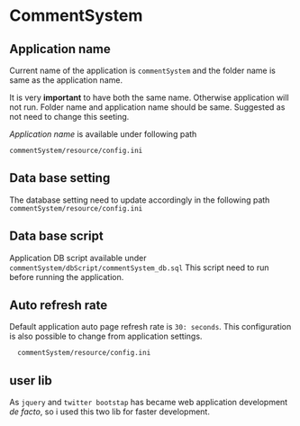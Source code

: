 # CommentSystem

## Application name
Current name of the application is `commentSystem` and the folder name is same as the application name.

It is very **important** to have both the same name. Otherwise application will not run.
  Folder name and application name should be same. Suggested as not need to change this seeting. 

  *Application name* is available under following path
  ```
  commentSystem/resource/config.ini
  ```

## Data base setting
The database setting need to update accordingly in the following path
    ```
    commentSystem/resource/config.ini
    ```

## Data base script
Application DB script available under 
    `commentSystem/dbScript/commentSystem_db.sql`
This script need to run before running the application.
  
## Auto refresh rate
Default application auto page refresh rate is `30: seconds`.
This configuration is also possible to change from application settings.
  ```
    commentSystem/resource/config.ini
  ```

## user lib
As `jquery` and `twitter bootstap` has became web application development *de facto*, so i used this two lib for faster development.
 